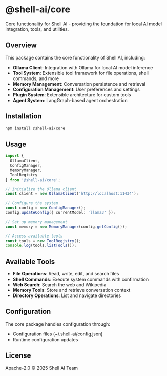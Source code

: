 # @shell-ai/core

Core functionality for Shell AI - providing the foundation for local AI model integration, tools, and utilities.

## Overview

This package contains the core functionality of Shell AI, including:

- **Ollama Client**: Integration with Ollama for local AI model inference
- **Tool System**: Extensible tool framework for file operations, shell commands, and more
- **Memory Management**: Conversation persistence and retrieval
- **Configuration Management**: User preferences and settings
- **Plugin System**: Extensible architecture for custom tools
- **Agent System**: LangGraph-based agent orchestration

## Installation

```bash
npm install @shell-ai/core
```

## Usage

```typescript
import { 
  OllamaClient, 
  ConfigManager, 
  MemoryManager, 
  ToolRegistry 
} from '@shell-ai/core';

// Initialize the Ollama client
const client = new OllamaClient('http://localhost:11434');

// Configure the system
const config = new ConfigManager();
config.updateConfig({ currentModel: 'llama3' });

// Set up memory management
const memory = new MemoryManager(config.getConfig());

// Access available tools
const tools = new ToolRegistry();
console.log(tools.listTools());
```

## Available Tools

- **File Operations**: Read, write, edit, and search files
- **Shell Commands**: Execute system commands with confirmation
- **Web Search**: Search the web and Wikipedia
- **Memory Tools**: Store and retrieve conversation context
- **Directory Operations**: List and navigate directories

## Configuration

The core package handles configuration through:

- Configuration files (~/.shell-ai/config.json)
- Runtime configuration updates

## License

Apache-2.0 © 2025 Shell AI Team
